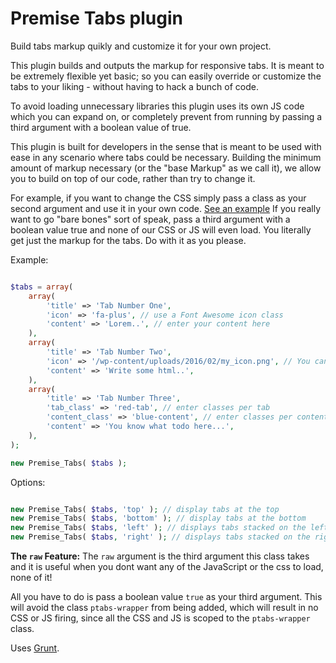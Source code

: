 # Premise Tabs plugin

Build tabs markup quikly and customize it for your own project.  

This plugin builds and outputs the markup for responsive tabs. It is meant to be extremely flexible
yet basic; so you can easily override or customize the tabs to your liking - without having to hack
a bunch of code. 

To avoid loading unnecessary libraries this plugin uses its own JS code which you can expand on, or 
completely prevent from running by passing a third argument with a boolean value of true.  

This plugin is built for developers in the sense that is meant to be used with ease 
in any scenario where tabs could be necessary. Building the minimum amount of markup necessary (or the 
"base Markup" as we call it), we allow you to build on top of our code, rather than try to change it. 

For example, if you want to change the CSS simply pass a class as your second argument and use it in your
own code. [See an example](#overriding-css) If you really want to go "bare bones" sort of speak, pass a third argument with a boolean value 
true and none of our CSS or JS will even load. You literally get just the markup for the tabs. Do with it
as you please.

Example:

```php

$tabs = array(
	array(
		'title' => 'Tab Number One', 
		'icon' => 'fa-plus', // use a Font Awesome icon class
		'content' => 'Lorem..', // enter your content here
	),
	array(
		'title' => 'Tab Number Two', 
		'icon' => '/wp-content/uploads/2016/02/my_icon.png', // You can also pass an img url
		'content' => 'Write some html..',
	),
	array(
		'title' => 'Tab Number Three', 
		'tab_class' => 'red-tab', // enter classes per tab
		'content_class' => 'blue-content', // enter classes per content section
		'content' => 'You know what todo here...',
	),
);

new Premise_Tabs( $tabs );

```

Options:

```php

new Premise_Tabs( $tabs, 'top' ); // display tabs at the top
new Premise_Tabs( $tabs, 'bottom' ); // display tabs at the bottom
new Premise_Tabs( $tabs, 'left' ); // displays tabs stacked on the left
new Premise_Tabs( $tabs, 'right' ); // displays tabs stacked on the right

```  

**The `raw` Feature:** The `raw` argument is the third argument this class takes and it is useful when
you dont want any of the JavaScript or the css to load, none of it!  

All you have to do is pass a boolean value `true` as your third argument. This will avoid the class
`ptabs-wrapper` from being added, which will result in no CSS or JS firing, since all the CSS and JS is
scoped to the `ptabs-wrapper` class.

Uses [Grunt](http://gruntjs.com/getting-started).